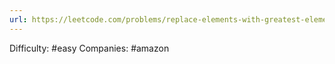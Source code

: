 ```yaml
---
url: https://leetcode.com/problems/replace-elements-with-greatest-element-on-right-side
---
```


Difficulty: #easy
Companies: #amazon